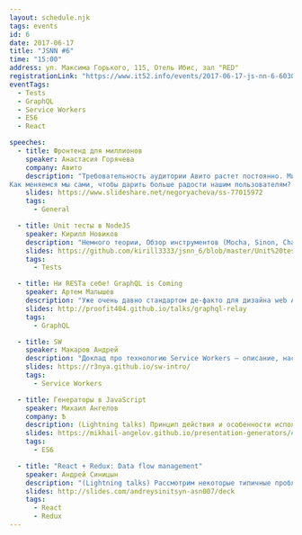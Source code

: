 ```yaml
---
layout: schedule.njk
tags: events
id: 6
date: 2017-06-17
title: "JSNN #6"
time: "15:00"
address: ул. Максима Горького, 115, Отель Ибис, зал "RED"
registrationLink: "https://www.it52.info/events/2017-06-17-js-nn-6-603059bf-c448-472e-b689-381684f8b4dd/"
eventTags:
  - Tests
  - GraphQL
  - Service Workers
  - ES6
  - React

speeches:
  - title: Фронтенд для миллионов
    speaker: Анастасия Горячева
    company: Авито
    description: "Требовательность аудитории Авито растет постоянно. Мир, технологии – всё меняется. Ожидания пользователей всё выше и выше.
Как меняемся мы сами, чтобы дарить больше радости нашим пользователям? Почему эти изменения – внезапно – помогают нам самим развиваться в профессии? Какие боли и выгоды приносит текущий стек технологий, при чем тут дизайн-платформа, есть ли жизнь без react, куда мы катим open source и что будет дальше."
    slides: https://www.slideshare.net/negoryacheva/ss-77015972
    tags:
      - General

  - title: Unit тесты в NodeJS
    speaker: Кирилл Новиков
    description: "Немного теории, Обзор инструментов (Mocha, Sinon, Chai, Istanbul, Proxyquire, Faker), примеры использования всего этого"
    slides: https://github.com/kirill3333/jsnn_6/blob/master/Unit%20testing%20in%20Node%20JS.pdf
    tags:
      - Tests

  - title: Ни RESТа себе! GraphQL is Coming
    speaker: Артем Малышев
    description: "Уже очень давно стандартом де-факто для дизайна web API стал REST. Но вот GitHub и Facebook анонсировали поддержку GraphQL API. Зачем они это сделали? Стоит ли нам сделать тоже самое? Какие инструменты для этого предоставляет экосистема Python? Хорошо ли они спроектированы? REST уже всё? Ответы на эти вопросы и не только вы узнаете из моего доклада."
    slides: http://proofit404.github.io/talks/graphql-relay
    tags:
      - GraphQL

  - title: SW
    speaker: Макаров Андрей
    description: "Доклад про технологию Service Workers – описание, настройка, сравнение с AppCache."
    slides: https://r3nya.github.io/sw-intro/
    tags:
      - Service Workers

  - title: Генераторы в JavaScript
    speaker: Михаил Ангелов
    company: Ѣ
    description: (Lightning talks) Принцип действия и особенности использования
    slides: https://mikhail-angelov.github.io/presentation-generators/#/
    tags:
      - ES6

  - title: "React + Redux: Data flow management"
    speaker: Андрей Синицын
    description: "(Lightning talks) Рассмотрим некоторые типичные проблемы организации кода и архитектуры redux в приложении а так же избавимся от большого количества бойлерплейт-кода. Со стороны реакта рассмотрим проблему prop-hellа и предложим вариант решения этой проблемы"
    slides: http://slides.com/andreysinitsyn-asn007/deck
    tags:
      - React
      - Redux
---
```


<!-- Привет, друзья!

Настало время встретиться вновь и поговорить про самое важное и интересное. :)


Есть идеи или предложения? Хочешь что-то рассказать?
Пишите мне в [telegram](https://t.me/r3nya) или [почту](mailto:hello-jsnn@pm.me).

Приходите, будет интересно! -->
